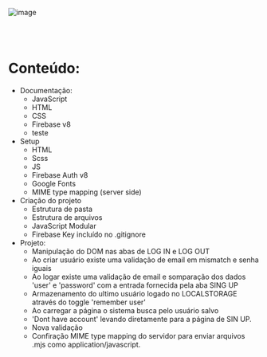 
![image](https://user-images.githubusercontent.com/63620832/213594383-ac03fae5-42a9-4ac3-8e4b-70ed519ac1c2.png)



<br><br>


# Conteúdo:
- Documentação:
  - JavaScript
  - HTML
  - CSS
  - Firebase v8
  - teste
- Setup
  - HTML
  - Scss
  - JS
  - Firebase Auth v8
  - Google Fonts
  - MIME type mapping (server side)
- Criação do projeto
  - Estrutura de pasta
   - Estrutura de arquivos
   - JavaScript Modular
   - Firebase Key incluído no .gitignore
- Projeto:
  - Manipulação do DOM nas abas de LOG IN e LOG OUT
  - Ao criar usuário existe uma validação de email em mismatch e senha iguais
  - Ao logar existe uma validação de email e somparação dos dados 'user' e 'password' com a entrada fornecida pela aba SING UP
  - Armazenamento do ultimo usuário logado no LOCALSTORAGE através do toggle 'remember user'
  - Ao carregar a página o sistema busca pelo usuário salvo
  - 'Dont have account' levando diretamente para a página de SIN UP.
  - Nova validação
  - Confiração MIME type mapping do servidor para enviar arquivos .mjs como application/javascript.
